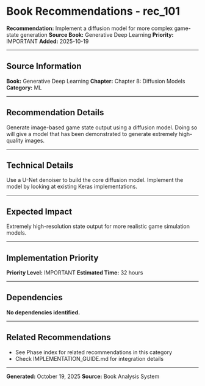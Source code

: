 # Book Recommendations - rec_101

**Recommendation:** Implement a diffusion model for more complex game-state generation
**Source Book:** Generative Deep Learning
**Priority:** IMPORTANT
**Added:** 2025-10-19

---

## Source Information

**Book:** Generative Deep Learning
**Chapter:** Chapter 8: Diffusion Models
**Category:** ML

---

## Recommendation Details

Generate image-based game state output using a diffusion model. Doing so will give a model that has been demonstrated to generate extremely high-quality images.

---

## Technical Details

Use a U-Net denoiser to build the core diffusion model. Implement the model by looking at existing Keras implementations.

---

## Expected Impact

Extremely high-resolution state output for more realistic game simulation models.

---

## Implementation Priority

**Priority Level:** IMPORTANT
**Estimated Time:** 32 hours

---

## Dependencies

**No dependencies identified.**

---

## Related Recommendations

- See Phase index for related recommendations in this category
- Check IMPLEMENTATION_GUIDE.md for integration details

---

**Generated:** October 19, 2025
**Source:** Book Analysis System
